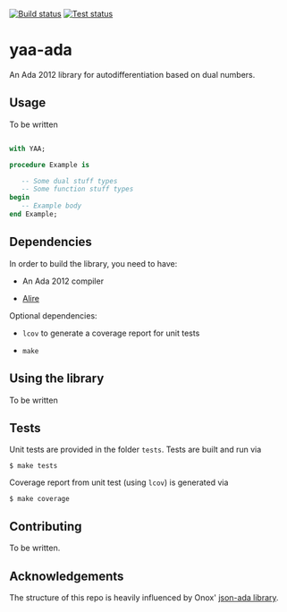 [![Build status](https://github.com/Aertalon/yaa-ada/actions/workflows/build.yml/badge.svg)](https://github.com/Aertalon/yaa-ada/actions/workflows/build.yml)
[![Test status](https://github.com/Aertalon/yaa-ada/actions/workflows/test.yml/badge.svg)](https://github.com/Aertalon/yaa-ada/actions/workflows/test.yml)

# yaa-ada

An Ada 2012 library for autodifferentiation based on dual numbers.


## Usage

To be written

```ada

with YAA;

procedure Example is

   -- Some dual stuff types
   -- Some function stuff types
begin
   -- Example body
end Example;
```


## Dependencies

In order to build the library, you need to have:

 * An Ada 2012 compiler

 * [Alire][url-alire]

Optional dependencies:

 * `lcov` to generate a coverage report for unit tests

 * `make`

## Using the library

To be written

## Tests

Unit tests are provided in the folder `tests`.
Tests are built and run via
```
$ make tests
```

Coverage report from unit test (using `lcov`) is generated via
```
$ make coverage
```

## Contributing

To be written.

## Acknowledgements

The structure of this repo is heavily influenced by Onox' [json-ada library][url-json-ada].

  [url-alire]: https://alire.ada.dev/
  [url-apache]: https://opensource.org/licenses/Apache-2.0
  [url-json-ada]: https://github.com/Aertalon/yaa-ada

